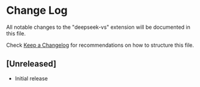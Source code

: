 # Change Log

All notable changes to the "deepseek-vs" extension will be documented in this file.

Check [Keep a Changelog](http://keepachangelog.com/) for recommendations on how to structure this file.

## [Unreleased]

- Initial release